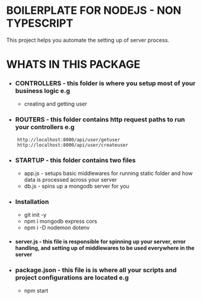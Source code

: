 # BOILERPLATE FOR NODEJS - NON TYPESCRIPT

This project helps you automate the setting up of server process.

# WHATS IN THIS PACKAGE

- ### CONTROLLERS - this folder is where you setup most of your business logic e.g
  - creating and getting user
- ### ROUTERS - this folder contains http request paths to run your controllers e.g

```
    http://localhost:8000/api/user/getuser
    http://localhost:8000/api/user/createuser
```

- ### STARTUP - this folder contains two files

  - app.js - setups basic middlewares for running static folder and how data is processed across your server
  - db.js - spins up a mongodb server for you

- ### Installation

  - git init -y
  - npm i mongodb express cors
  - npm i -D nodemon dotenv

- #### server.js - this file is responsible for spinning up your server, error handling, and setting up of middlewares to be used everywhere in the server

- ### package.json - this file is is where all your scripts and project configurations are located e.g
  - npm start
